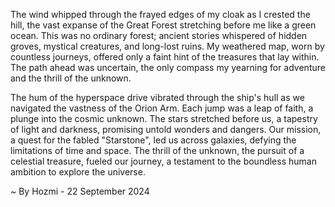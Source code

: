 
The wind whipped through the frayed edges of my cloak as I crested the hill, the vast expanse of the Great Forest stretching before me like a green ocean.  This was no ordinary forest; ancient stories whispered of hidden groves, mystical creatures, and long-lost ruins.  My weathered map, worn by countless journeys, offered only a faint hint of the treasures that lay within.  The path ahead was uncertain, the only compass my yearning for adventure and the thrill of the unknown. 

The hum of the hyperspace drive vibrated through the ship's hull as we navigated the vastness of the Orion Arm.  Each jump was a leap of faith, a plunge into the cosmic unknown.  The stars stretched before us, a tapestry of light and darkness, promising untold wonders and dangers.  Our mission, a quest for the fabled "Starstone", led us across galaxies, defying the limitations of time and space.  The thrill of the unknown, the pursuit of a celestial treasure, fueled our journey, a testament to the boundless human ambition to explore the universe. 

~ By Hozmi - 22 September 2024
